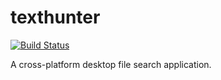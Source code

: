 # texthunter
[![Build Status](https://travis-ci.org/dgarcia7/texthunter.svg?branch=master)](https://github.com/dgarcia7/texthunter)

A cross-platform desktop file search application.
